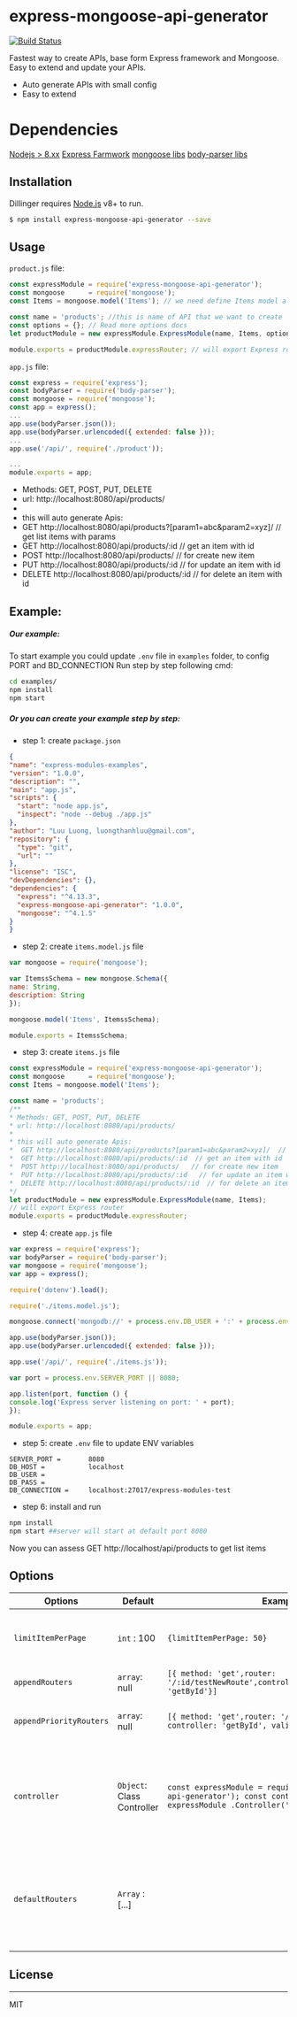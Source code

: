 # express-mongoose-api-generator


[![Build Status](https://travis-ci.org/joemccann/dillinger.svg?branch=master)](https://www.npmjs.com/package/@luongthanhluu/express-mongoose-api-generator)

Fastest way to create APIs, base form Express framework and Mongoose. Easy to extend and update your APIs.

  - Auto generate APIs with small config
  - Easy to extend
  
# Dependencies
[Nodejs > 8.xx](https://nodejs.org/)
[Express Farmwork](https://github.com/expressjs/express)
[mongoose libs](https://mongoosejs.com/)
[body-parser libs](https://www.npmjs.com/package/body-parser)

## Installation

Dillinger requires [Node.js](https://nodejs.org/) v8+ to run.

```sh
$ npm install express-mongoose-api-generator --save
```
## Usage
`product.js` file:
```javascript
const expressModule = require('express-mongoose-api-generator');
const mongoose      = require('mongoose');
const Items = mongoose.model('Items'); // we need define Items model already, see #Example for clear

const name = 'products'; //this is name of API that we want to create
const options = {}; // Read more options docs
let productModule = new expressModule.ExpressModule(name, Items, options);

module.exports = productModule.expressRouter; // will export Express router
```
`app.js` file:
```javascript
const express = require('express');
const bodyParser = require('body-parser');
const mongoose = require('mongoose');
const app = express();
...
app.use(bodyParser.json());
app.use(bodyParser.urlencoded({ extended: false }));
...
app.use('/api/', require('./product'));

...
module.exports = app;
```

 * Methods: GET, POST, PUT, DELETE
 * url: http://localhost:8080/api/products/
 * 
 * this will auto generate Apis:
 *  GET http://localhost:8080/api/products?[param1=abc&param2=xyz]/  // get list items with params
 *  GET http://localhost:8080/api/products/:id  // get an item with id
 *  POST http://localhost:8080/api/products/   // for create new item
 *  PUT http://localhost:8080/api/products/:id   // for update an item with id
 *  DELETE http://localhost:8080/api/products/:id  // for delete an item with id



## Example:
##### Our example:
To start example you could update `.env` file in `examples` folder, to config PORT and BD_CONNECTION
Run step by step following cmd: 
```sh
cd examples/
npm install
npm start
```
##### Or you can create your example step by step:
  - step 1: create `package.json`
  ```json
{
  "name": "express-modules-examples",
  "version": "1.0.0",
  "description": "",
  "main": "app.js",
  "scripts": {
    "start": "node app.js",
    "inspect": "node --debug ./app.js"
  },
  "author": "Luu Luong, luongthanhluu@gmail.com",
  "repository": {
    "type": "git",
    "url": ""
  },
  "license": "ISC",
  "devDependencies": {},
  "dependencies": {
    "express": "^4.13.3",
    "express-mongoose-api-generator": "1.0.0",
    "mongoose": "^4.1.5"
  }
}

  ```
  - step 2: create `items.model.js` file
  ```javascript
var mongoose = require('mongoose');

var ItemssSchema = new mongoose.Schema({
  name: String,
  description: String
});

mongoose.model('Items', ItemssSchema);

module.exports = ItemssSchema;
  ````
  - step 3: create `items.js` file
  ```javascript
const expressModule = require('express-mongoose-api-generator');
const mongoose      = require('mongoose');
const Items = mongoose.model('Items');

const name = 'products';
/**
 * Methods: GET, POST, PUT, DELETE
 * url: http://localhost:8080/api/products/
 * 
 * this will auto generate Apis:
 *  GET http://localhost:8080/api/products?[param1=abc&param2=xyz]/  // get list items with params
 *  GET http://localhost:8080/api/products/:id  // get an item with id
 *  POST http://localhost:8080/api/products/   // for create new item
 *  PUT http://localhost:8080/api/products/:id   // for update an item with id
 *  DELETE http://localhost:8080/api/products/:id  // for delete an item with id
 */
let productModule = new expressModule.ExpressModule(name, Items);
// will export Express router
module.exports = productModule.expressRouter;
  ```
  - step 4: create `app.js` file
  ```javascript
var express = require('express');
var bodyParser = require('body-parser');
var mongoose = require('mongoose');
var app = express();

require('dotenv').load();

require('./items.model.js');

mongoose.connect('mongodb://' + process.env.DB_USER + ':' + process.env.DB_PASS + '@' + process.env.DB_CONNECTION);

app.use(bodyParser.json());
app.use(bodyParser.urlencoded({ extended: false }));
 
app.use('/api/', require('./items.js'));

var port = process.env.SERVER_PORT || 8080;

app.listen(port, function () {
  console.log('Express server listening on port: ' + port);
});

module.exports = app;
  ```
  - step 5: create `.env` file to update ENV variables
  ```
SERVER_PORT =       8080
DB_HOST =           localhost
DB_USER =           
DB_PASS =           
DB_CONNECTION =     localhost:27017/express-modules-test
  ```
  - step 6: install and run
  ```sh
  npm install
  npm start ##server will start at default port 8080
  ```
  
  Now you can assess GET http://localhost/api/products to get list items

## Options


Options | Default | Example | Description
------ | -------- | ------ | ------------------
`limitItemPerPage` | `int` : 100 | `{limitItemPerPage: 50}` |limit items return per page when get list items
`appendRouters` | `array`: null | `[{ method: 'get',router: '/:id/testNewRoute',controller:'getById',validate: 'getById'}]` | to add new router
`appendPriorityRouters` | `array`: null | `[{ method: 'get',router: '/testNewRoute', controller: 'getById', validate: 'getById'}]` | to add new router with hight priority
`controller` | `Object`: Class Controller |  `const expressModule = require('express-mongoose-api-generator'); const controller = new expressModule .Controller('name');`| to replace default controller, read more docs about controller to extendable ()
`defaultRouters` | `Array` : [...]| | to replace default routers list, so you can remove some APIs that you dont want to export
## License
----

MIT

[//]: # (These are reference links used in the body of this note and get stripped out when the markdown processor does its job. There is no need to format nicely because it shouldn't be seen. Thanks SO - http://stackoverflow.com/questions/4823468/store-comments-in-markdown-syntax)


   [dill]: <https://github.com/joemccann/dillinger>
   [git-repo-url]: <https://github.com/joemccann/dillinger.git>
   [john gruber]: <http://daringfireball.net>
   [df1]: <http://daringfireball.net/projects/markdown/>
   [markdown-it]: <https://github.com/markdown-it/markdown-it>
   [Ace Editor]: <http://ace.ajax.org>
   [node.js]: <http://nodejs.org>
   [Twitter Bootstrap]: <http://twitter.github.com/bootstrap/>
   [jQuery]: <http://jquery.com>
   [@tjholowaychuk]: <http://twitter.com/tjholowaychuk>
   [express]: <http://expressjs.com>
   [AngularJS]: <http://angularjs.org>
   [Gulp]: <http://gulpjs.com>

   [PlDb]: <https://github.com/joemccann/dillinger/tree/master/plugins/dropbox/README.md>
   [PlGh]: <https://github.com/joemccann/dillinger/tree/master/plugins/github/README.md>
   [PlGd]: <https://github.com/joemccann/dillinger/tree/master/plugins/googledrive/README.md>
   [PlOd]: <https://github.com/joemccann/dillinger/tree/master/plugins/onedrive/README.md>
   [PlMe]: <https://github.com/joemccann/dillinger/tree/master/plugins/medium/README.md>
   [PlGa]: <https://github.com/RahulHP/dillinger/blob/master/plugins/googleanalytics/README.md>
